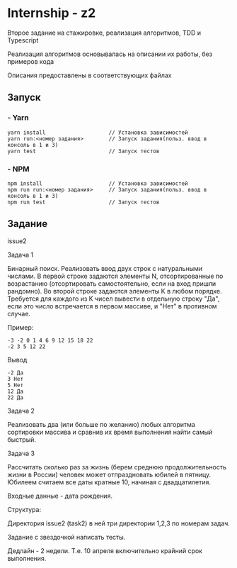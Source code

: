 # Internship - z2

Второе задание на стажировке, реализация алгоритмов, TDD и Typescript

Реализация алгоритмов основывалась на описании их работы, без примеров кода

Описания предоставлены в соответствующих файлах

## Запуск

### - Yarn

```
yarn install                    // Установка зависимостей
yarn run:<номер задания>        // Запуск задания(польз. ввод в консоль в 1 и 3)
yarn test                       // Запуск тестов
```

### - NPM

```
npm install                     // Установка зависимостей
npm run run:<номер задания>     // Запуск задания(польз. ввод в консоль в 1 и 3)
npm run test                    // Запуск тестов
```

## Задание

issue2

Задача 1

Бинарный поиск. Реализовать ввод двух строк с натуральными числами. В первой строке задаются элементы N, отсортированные по возрастанию (отсортировать самостоятельно, если на вход пришли рандомно). Во второй строке задаются элементы K в любом порядке. Требуется для каждого из K чисел вывести в отдельную строку "Да", если это число встречается в первом массиве, и "Нет" в противном случае.

Пример:
```
-3 -2 0 1 4 6 9 12 15 18 22
-2 3 5 12 22
```
Вывод
```
-2 Да
3 Нет
5 Нет
12 Да
22 Да
```
Задача 2

Реализовать два (или больше по желанию) любых алгоритма сортировки массива и сравнив их время выполнения найти самый быстрый.

Задача 3

Рассчитать сколько раз за жизнь (берем среднюю продолжительность жизни в России) человек может отпраздновать юбилей в пятницу. Юбилеем считаем все даты кратные 10, начиная с двадцатилетия. 

Входные данные - дата рождения.

Структура: 

Директория issue2 (task2) в ней три директории 1,2,3 по номерам задач.

Задание с звездочкой написать тесты.

Дедлайн - 2 недели. Т.е. 10 апреля включительно крайний срок выполнения.
